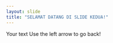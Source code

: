 ```yaml
---
layout: slide
title: "SELAMAT DATANG DI SLIDE KEDUA!"
---
```

Your text
Use the left arrow to go back!
